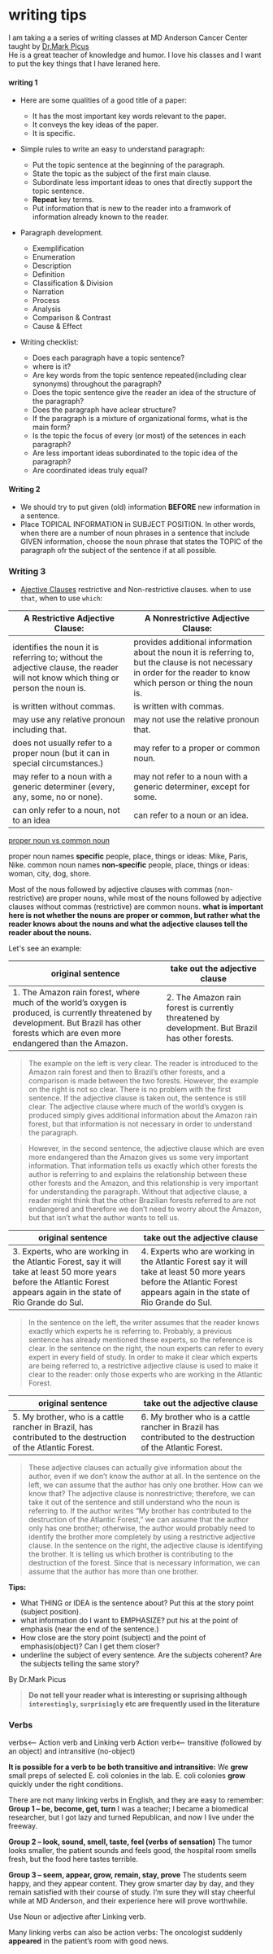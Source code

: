 # writing tips

I am taking a a series of writing classes at MD Anderson Cancer Center taught by [Dr.Mark Picus](https://gsbs.uth.edu/faculty/faculty-directory/faculty-profiles.htm?id=2851994)  
He is a great teacher of knowledge and humor. I love his classes and I want to put the key things that I have leraned here.  

#### writing 1  
* Here are some qualities of a good title of a paper:
    + It has the most important key words relevant to the paper.  
    + It conveys the key ideas of the paper.  
    + It is specific.  

* Simple rules to write an easy to understand paragraph:  
    + Put the topic sentence at the beginning of the paragraph.  
    + State the topic as the subject of the first main clause.  
    + Subordinate less important ideas to ones that directly support the topic sentence.  
    + **Repeat** key terms.
    + Put information that is new to the reader into a framwork of information already known to the reader.  

* Paragraph development.
    + Exemplification  
    + Enumeration  
    + Description 
    + Definition  
    + Classification & Division
    + Narration
    + Process
    + Analysis
    + Comparison & Contrast
    + Cause & Effect
    
* Writing checklist:  
    + Does each paragraph have a topic sentence?  
    + where is it?
    + Are key words from the topic sentence repeated(including clear synonyms) throughout the paragraph?  
    + Does the topic sentence give the reader an idea of the structure of the paragraph?  
    + Does the paragraph have aclear structure?  
    + If the paragraph is a mixture of organizational forms, what is the main form?  
    + Is the topic the focus of every (or most) of the setences in each paragraph?  
    + Are less important ideas subordinated to the topic idea of the paragraph?  
    + Are coordinated ideas truly equal?

#### Writing 2    

* We should try to put given (old) information **BEFORE** new information in a sentence.  
* Place TOPICAL INFORMATION in SUBJECT POSITION. In other words, when there are a number of noun phrases in a sentence that
include GIVEN information, choose the noun phrase that states the TOPIC of the paragraph ofr the subject of the sentence if
at all possible.   


### Writing 3

* [Ajective Clauses](https://github.com/crazyhottommy/writing-tips/blob/master/Restrictive.and.Nonrestrictive.adjective.clauses.md)  restrictive and Non-restrictive clauses. when to use `that`, when to use `which`:


| A Restrictive Adjective Clause:                                                                                                    | A Nonrestrictive Adjective Clause:                                                                                                                                    |
| ---------------------------------------------------------------------------------------------------------------------------------- | --------------------------------------------------------------------------------------------------------------------------------------------------------------------- |
| identifies the noun it is referring to; without the adjective clause, the reader will not know which thing or person the noun is.  | provides additional information about the noun it is referring to, but the clause is not necessary in order for the reader to know which person or thing the noun is. |
| is written without commas.                                                                                                         | is written with commas.                                                                                                                                               |
| may use any relative pronoun including that.                                                                                       | may not use the relative pronoun that.                                                                                                                                |
| does not usually refer to a proper noun (but it can in special circumstances.)                                                     | may refer to a proper or common noun.                                                                                                                                 |
| may refer to a noun with a generic determiner (every, any, some, no or none).                                                      | may not refer to a noun with a generic determiner, except for some.                                                                                                   |
| can only refer to a noun, not to an idea                                                                                           | can refer to a noun or an idea.                                                                                                                                       |
[proper noun vs common noun](http://www.english-grammar-revolution.com/proper-nouns.html)  

proper noun names **specific** people, place, things or ideas: Mike, Paris, Nike.
common noun names **non-specific** people, place, things or ideas: woman, city, dog, shore.

Most of the nous followed by adjective clauses with commas (non-restrictive) are proper nouns, while most of the nouns followed by adjective clauses without commas (restrictive) are common nouns. **what is important here is not whether the nouns are proper or common, but rather what the reader knows about the nouns and what the adjective clauses tell the reader about the nouns.** 

Let's see an example:

| original sentence                                                                                                                                                                              | take out the adjective clause                                                                    |
| ---------------------------------------------------------------------------------------------------------------------------------------------------------------------------------------------- | ------------------------------------------------------------------------------------------------ |
| 1. The Amazon rain forest, where much of the world’s oxygen is produced, is currently threatened by development. But Brazil has other forests which are even more endangered than the Amazon.  | 2. The Amazon rain forest is currently threatened by development. But Brazil has other forests.  |



>The example on the left is very clear. The reader is introduced to the Amazon rain forest and
then to Brazil’s other forests, and a comparison is made between the two forests. However, the
example on the right is not so clear. There is no problem with the first sentence. If the adjective
clause is taken out, the sentence is still clear. The adjective clause where much of the world’s
oxygen is produced simply gives additional information about the Amazon rain forest, but that
information is not necessary in order to understand the paragraph.

>However, in the second sentence, the adjective clause which are even more endangered than the
Amazon gives us some very important information. That information tells us exactly which other
forests the author is referring to and explains the relationship between these other forests and the
Amazon, and this relationship is very important for understanding the paragraph. Without that
adjective clause, a reader might think that the other Brazilian forests referred to are not
endangered and therefore we don’t need to worry about the Amazon, but that isn’t what the
author wants to tell us.

| original sentence                                                                                                                                                        | take out the adjective clause                                                                                                                                         |
| ------------------------------------------------------------------------------------------------------------------------------------------------------------------------ | --------------------------------------------------------------------------------------------------------------------------------------------------------------------- |
| 3. Experts, who are working in the Atlantic Forest, say it will take at least 50 more years before the Atlantic Forest appears again in the state of Rio Grande do Sul.  | 4. Experts who are working in the Atlantic Forest say it will take at least 50 more years before the Atlantic Forest appears again in the state of Rio Grande do Sul. |

>In the sentence on the left, the writer assumes that the reader knows exactly which experts he is
referring to. Probably, a previous sentence has already mentioned these experts, so the reference
is clear. In the sentence on the right, the noun experts can refer to every expert in every field of
study. In order to make it clear which experts are being referred to, a restrictive adjective clause is
used to make it clear to the reader: only those experts who are working in the Atlantic Forest. 

| original sentence                                                                                             | take out the adjective clause                                                                               |
| ------------------------------------------------------------------------------------------------------------- | ----------------------------------------------------------------------------------------------------------- |
| 5. My brother, who is a cattle rancher in Brazil, has contributed to the destruction of the Atlantic Forest.  | 6. My brother who is a cattle rancher in Brazil has contributed to the destruction of the Atlantic Forest.  |

>These adjective clauses can actually give information about the author, even if we don’t know
the author at all. In the sentence on the left, we can assume that the author has only one brother.
How can we know that? The adjective clause is nonrestrictive; therefore, we can take it out of the
sentence and still understand who the noun is referring to. If the author writes “My brother has
contributed to the destruction of the Atlantic Forest,” we can assume that the author only has one
brother; otherwise, the author would probably need to identify the brother more completely by
using a restrictive adjective clause. In the sentence on the right, the adjective clause is identifying
the brother. It is telling us which brother is contributing to the destruction of the forest. Since that
is necessary information, we can assume that the author has more than one brother. 

**Tips:**

* What THING or IDEA is the sentence about? Put this at the story point (subject position).
* what information do I want to EMPHASIZE? put his at the point of emphasis (near the end of the sentence.)
* How close are the story point (subject) and the point of emphasis(object)?  Can I get them closer?
* underline the subject of every sentence. Are the subjects coherent? Are the subjects telling the same story?


By Dr.Mark Picus
>**Do not tell your reader what is interesting or suprising although `interestingly`, `surprisingly` etc are frequently used in the literature**


### Verbs

verbs<-- Action verb and Linking verb
Action verb<-- transitive (followed by an object) and intransitive (no-object)  

**It is possible for a verb to be both transitive and intransitive:**
We **grew** small preps of selected E. coli colonies in the lab. 
E. coli colonies **grow** quickly under the right conditions.  


There are not many linking verbs in English, and they are easy to remember:  
**Group 1 – be, become, get, turn**
I was a teacher; I became a biomedical researcher, but I got lazy and turned Republican, and now I live under the freeway.

**Group 2 – look, sound, smell, taste, feel (verbs of sensation)**
The tumor looks smaller, the patient sounds and feels good, the hospital room smells
fresh, but the food here tastes terrible.  

**Group 3 – seem, appear, grow, remain, stay, prove**
The students seem happy, and they appear content. They grow smarter day by day, and they remain satisfied with their course of study. I’m sure they will stay cheerful while at MD Anderson, and their experience here will prove worthwhile.

Use Noun or adjective after Linking verb.

Many linking verbs can also be action verbs:
The oncologist suddenly **appeared** in the patient’s room with good news.

